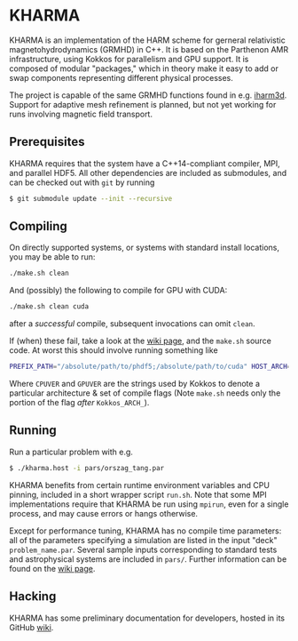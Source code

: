 # KHARMA
KHARMA is an implementation of the HARM scheme for gerneral relativistic magnetohydrodynamics (GRMHD) in C++.  It is based on the Parthenon AMR infrastructure, using Kokkos for parallelism and GPU support.  It is composed of modular "packages," which in theory make it easy to add or swap components representing different physical processes.

The project is capable of the same GRMHD functions found in e.g. [iharm3d](https://github.com/AFD-Illinois/iharm3d). Support for adaptive mesh refinement is planned, but not yet working for runs involving magnetic field transport.

## Prerequisites
KHARMA requires that the system have a C++14-compliant compiler, MPI, and parallel HDF5.  All other dependencies are included as submodules, and can be checked out with `git` by running
```bash
$ git submodule update --init --recursive
```

## Compiling
On directly supported systems, or systems with standard install locations, you may be able to run:
```bash
./make.sh clean
```
And (possibly) the following to compile for GPU with CUDA:
```bash
./make.sh clean cuda
```
after a *successful* compile, subsequent invocations can omit `clean`.

If (when) these fail, take a look at the [wiki page](https://github.com/AFD-Illinois/kharma/wiki/Building-KHARMA), and the `make.sh` source code.  At worst this should involve running something like
```bash
PREFIX_PATH="/absolute/path/to/phdf5;/absolute/path/to/cuda" HOST_ARCH=CPUVER DEVICE_ARCH=GPUVER ./make.sh clean cuda
```
Where `CPUVER` and `GPUVER` are the strings used by Kokkos to denote a particular architecture & set of compile flags (Note `make.sh` needs only the portion of the flag *after* `Kokkos_ARCH_`).

## Running
Run a particular problem with e.g.
```bash
$ ./kharma.host -i pars/orszag_tang.par
```

KHARMA benefits from certain runtime environment variables and CPU pinning, included in a short wrapper script `run.sh`.  Note that some MPI implementations require that KHARMA be run using `mpirun`, even for a single process, and may cause errors or hangs otherwise.

Except for performance tuning, KHARMA has no compile time parameters: all of the parameters specifying a simulation are listed in the input "deck" `problem_name.par`.  Several sample inputs corresponding to standard tests and astrophysical systems are included in `pars/`.  Further information can be found on the [wiki page](https://github.com/AFD-Illinois/kharma/wiki/Running-KHARMA).

## Hacking
KHARMA has some preliminary documentation for developers, hosted in its GitHub [wiki](https://github.com/AFD-Illinois/kharma/wiki).
